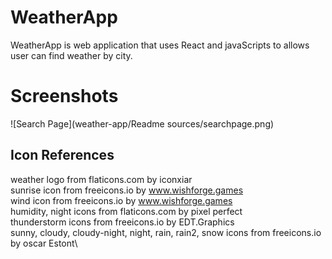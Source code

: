 # WeatherApp

WeatherApp is web application that uses React and javaScripts to allows user can find weather by city.

# Screenshots

![Search Page](weather-app/Readme sources/searchpage.png)

## Icon References

weather logo from flaticons.com by iconxiar\
sunrise icon from freeicons.io by www.wishforge.games  <br />
wind icon from freeicons.io by www.wishforge.games  <br />
humidity, night icons from flaticons.com by pixel perfect\
thunderstorm icons from freeicons.io by EDT.Graphics\
sunny, cloudy, cloudy-night, night, rain, rain2, snow icons from freeicons.io by oscar Estont\

